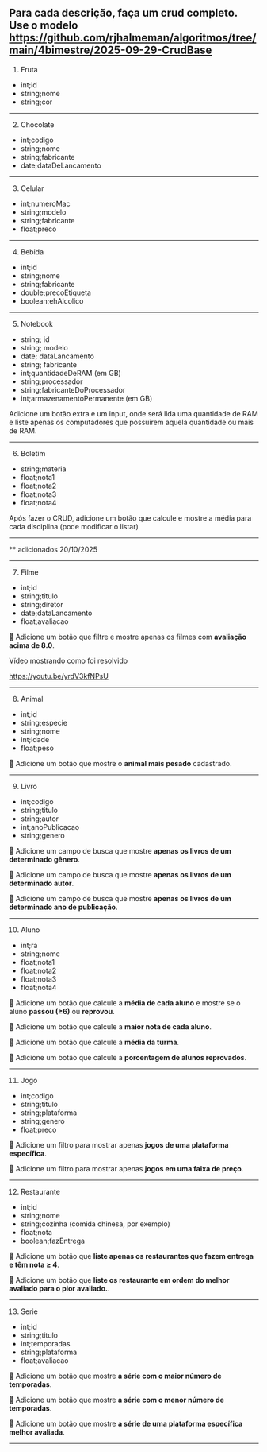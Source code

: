 ## Para cada descrição, faça um crud completo. Use o modelo https://github.com/rjhalmeman/algoritmos/tree/main/4bimestre/2025-09-29-CrudBase


1) Fruta

- int;id
- string;nome
- string;cor

--- 
2) Chocolate

- int;codigo
- string;nome
- string;fabricante
- date;dataDeLancamento
--- 
3) Celular

- int;numeroMac
- string;modelo
- string;fabricante
- float;preco

--- 
4) Bebida

- int;id
- string;nome
- string;fabricante
- double;precoEtiqueta
- boolean;ehAlcolico

--- 
5) Notebook

- string; id
- string; modelo
- date; dataLancamento
- string; fabricante
- int;quantidadeDeRAM (em GB)
- string;processador
- string;fabricanteDoProcessador
- int;armazenamentoPermanente (em GB)

Adicione um botão extra e um input, onde será lida uma quantidade de RAM e liste apenas os computadores que possuirem aquela quantidade ou mais de RAM.

--- 
6) Boletim

- string;materia
- float;nota1
- float;nota2
- float;nota3
- float;nota4

Após fazer o CRUD, adicione um botão que calcule e mostre a média para cada disciplina (pode modificar o listar)

---

** adicionados 20/10/2025

---
7) Filme

- int;id  
- string;titulo  
- string;diretor  
- date;dataLancamento  
- float;avaliacao  

🔹 Adicione um botão que filtre e mostre apenas os filmes com **avaliação acima de 8.0**.

Vídeo mostrando como foi resolvido

https://youtu.be/yrdV3kfNPsU

---

8) Animal

- int;id  
- string;especie  
- string;nome  
- int;idade  
- float;peso  

🔹 Adicione um botão que mostre o **animal mais pesado** cadastrado.

---

9) Livro

- int;codigo  
- string;titulo  
- string;autor  
- int;anoPublicacao  
- string;genero  

🔹 Adicione um campo de busca que mostre **apenas os livros de um determinado gênero**.

🔹 Adicione um campo de busca que mostre **apenas os livros de um determinado autor**.

🔹 Adicione um campo de busca que mostre **apenas os livros de um determinado ano de publicação**.


---

10) Aluno

- int;ra  
- string;nome  
- float;nota1  
- float;nota2  
- float;nota3  
- float;nota4  

🔹 Adicione um botão que calcule a **média de cada aluno** e mostre se o aluno **passou (≥6)** ou **reprovou**.

🔹 Adicione um botão que calcule a **maior nota de cada aluno**.

🔹 Adicione um botão que calcule a **média da turma**.

🔹 Adicione um botão que calcule a **porcentagem de alunos reprovados**.



---

11) Jogo

- int;codigo  
- string;titulo  
- string;plataforma  
- string;genero  
- float;preco  

🔹 Adicione um filtro para mostrar apenas **jogos de uma plataforma específica**.

🔹 Adicione um filtro para mostrar apenas **jogos em uma faixa de preço**.


---

12) Restaurante

- int;id  
- string;nome  
- string;cozinha  (comida chinesa, por exemplo)
- float;nota  
- boolean;fazEntrega  

🔹 Adicione um botão que **liste apenas os restaurantes que fazem entrega e têm nota ≥ 4**.

🔹 Adicione um botão que **liste os restaurante em ordem do melhor avaliado para o pior avaliado.**.

---

13) Serie

- int;id  
- string;titulo  
- int;temporadas  
- string;plataforma  
- float;avaliacao  

🔹 Adicione um botão que mostre **a série com o maior número de temporadas**.

🔹 Adicione um botão que mostre **a série com o menor número de temporadas**.

🔹 Adicione um botão que mostre **a série de uma plataforma específica melhor avaliada**.

---
